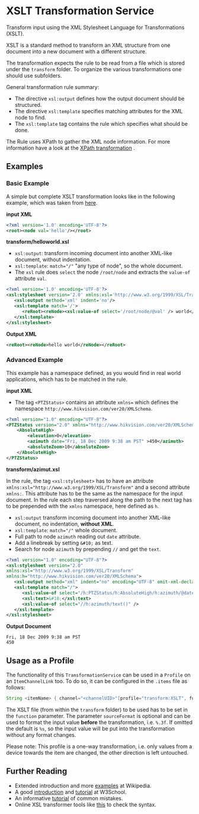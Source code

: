 # XSLT Transformation Service

Transform input using the XML Stylesheet Language for Transformations (XSLT).

XSLT is a standard method to transform an XML structure from one document into a new document with a different structure.

The transformation expects the rule to be read from a file which is stored under the `transform` folder.
To organize the various transformations one should use subfolders.

General transformation rule summary:

* The directive `xsl:output` defines how the output document should be structured.
* The directive `xsl:template` specifies matching attributes for the XML node to find.
* The `xsl:template` tag contains the rule which specifies what should be done.

The Rule uses XPath to gather the XML node information.
For more information have a look at the [XPath transformation](https://docs.openhab.org/addons/transformations/xpath/readme.html) .

## Examples

### Basic Example

A simple but complete XSLT transformation looks like in the following example, which was taken from [here](https://en.wikipedia.org/wiki/Java_API_for_XML_Processing#Example).

**input XML**

```xml
<?xml version='1.0' encoding='UTF-8'?>
<root><node val='hello'/></root>
```

**transform/helloworld.xsl**

* `xsl:output`: transform incoming document into another XML-like document, without indentation.
* `xsl:template`: `match="/"` "any type of node", so the whole document.
* The `xsl` rule does `select` the node `/root/node` and extracts the `value-of` attribute `val`.

```xml
<?xml version='1.0' encoding='UTF-8'?>
<xsl:stylesheet version='2.0' xmlns:xsl='http://www.w3.org/1999/XSL/Transform'>
   <xsl:output method='xml' indent='no'/>
   <xsl:template match='/'>
      <reRoot><reNode><xsl:value-of select='/root/node/@val' /> world</reNode></reRoot>
   </xsl:template>
</xsl:stylesheet>
```

**Output XML**

```xml
<reRoot><reNode>hello world</reNode></reRoot>
```

### Advanced Example

This example has a namespace defined, as you would find in real world applications, which has to be matched in the rule.

**input XML**

* The tag `<PTZStatus>` contains an attribute `xmlns=` which defines the namespace `http://www.hikvision.com/ver20/XMLSchema`.

```xml
<?xml version="1.0" encoding="UTF-8"?>
<PTZStatus version="2.0" xmlns="http://www.hikvision.com/ver20/XMLSchema">
	<AbsoluteHigh>
		<elevation>0</elevation>
		<azimuth date="Fri, 18 Dec 2009 9:38 am PST" >450</azimuth>
		<absoluteZoom>10</absoluteZoom>
	</AbsoluteHigh>
</PTZStatus>
```

**transform/azimut.xsl**

In the rule, the tag `<xsl:stylesheet>` has to have an attribute `xmlns:xsl="http://www.w3.org/1999/XSL/Transform"` and a second attribute `xmlns:`.
This attribute has to be the same as the namespace for the input document.
In the rule each step traversed along the path to the next tag has to be prepended with the `xmlns` namespace, here defined as `h`.

* `xsl:output` transform incoming document into another XML-like document, no indentation, **without XML**.
* `xsl:template`: `match="/"` whole document.
* Full path to node `azimuth` reading out `date` attribute.
* Add a linebreak by setting `&#10;` as text.
* Search for node `azimuth` by prepending `//` and get the `text`.

```xml
<?xml version="1.0" encoding="UTF-8"?>
<xsl:stylesheet version="2.0" 
xmlns:xsl="http://www.w3.org/1999/XSL/Transform"
xmlns:h="http://www.hikvision.com/ver20/XMLSchema">
   <xsl:output method="xml" indent="no" encoding="UTF-8" omit-xml-declaration="yes"  />
   <xsl:template match="/">
      <xsl:value-of select="/h:PTZStatus/h:AbsoluteHigh/h:azimuth/@date" />
      <xsl:text>&#10;</xsl:text>
      <xsl:value-of select="//h:azimuth/text()" />
   </xsl:template>
</xsl:stylesheet>
```

**Output Document**

```
Fri, 18 Dec 2009 9:38 am PST
450
```

## Usage as a Profile

The functionality of this `TransformationService` can be used in a `Profile` on an `ItemChannelLink` too.
To do so, it can be configured in the `.items` file as follows:

```java
String <itemName> { channel="<channelUID>"[profile="transform:XSLT", function="<xsltExpression>", sourceFormat="<valueFormat>"]}
```

The XSLT file (from within the `transform` folder) to be used has to be set in the `function` parameter.
The parameter `sourceFormat` is optional and can be used to format the input value **before** the transformation, i.e. `%.3f`.
If omitted the default is `%s`, so the input value will be put into the transformation without any format changes.

Please note: This profile is a one-way transformation, i.e. only values from a device towards the item are changed, the other direction is left untouched.

## Further Reading

* Extended introduction and more [examples](https://en.wikipedia.org/wiki/XSLT#XSLT_examples) at Wikipedia.
* A good [introduction](https://www.w3schools.com/xml/xsl_intro.asp) and [tutorial](https://www.w3schools.com/xml/xsl_transformation.asp) at W3School.
* An informative [tutorial](https://www.ibm.com/developerworks/library/x-xsltmistakes/) of common mistakes.
* Online XSL transformer tools like [this](https://www.freeformatter.com/xsl-transformer.html) to check the syntax.

